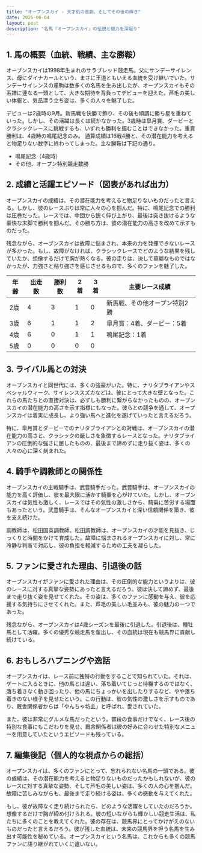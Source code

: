```yaml
---
title: "オープンスカイ - 天才肌の悲劇、そしてその後の輝き"
date: 2025-06-04
layout: post
description: "名馬『オープンスカイ』の伝説と魅力を深堀り"
---
```


## 1. 馬の概要（血統、戦績、主な勝鞍）

オープンスカイは1998年生まれのサラブレッド競走馬。父にサンデーサイレンス、母にダイナカールという、まさに王道ともいえる血統を受け継いでいた。サンデーサイレンスの産駒は数多くの名馬を生み出したが、オープンスカイもその系譜に連なる一頭として、大きな期待を背負ってデビューを迎えた。芦毛の美しい体躯と、気品漂う立ち姿は、多くの人々を魅了した。

デビューは2歳時の9月。新馬戦を快勝で飾り、その後も順調に勝ち星を重ねていった。しかし、その活躍は長くは続かなかった。3歳時は皐月賞、ダービーとクラシックレースに挑戦するも、いずれも勝利を掴むことはできなかった。重賞勝利は、4歳時の鳴尾記念のみ。  通算成績は16戦4勝と、その潜在能力を考えると物足りない数字に終わってしまった。主な勝鞍は下記の通り。

* 鳴尾記念（4歳時）
* その他、オープン特別競走数勝


## 2. 成績と活躍エピソード（図表があれば出力）

オープンスカイの成績は、その潜在能力を考えると物足りないものだったと言える。しかし、彼のレースぶりは常に人々の心を掴んだ。特に、鳴尾記念での勝利は圧巻だった。レースでは、中団から鋭く伸び上がり、最後は突き抜けるような豪快な末脚で勝利を掴んだ。その勝ち方は、彼の潜在能力の高さを改めて示すものだった。

残念ながら、オープンスカイは故障に悩まされ、本来の力を発揮できないレースが多かった。もし、故障がなければ、クラシックレースでどのような結果を残していたか、想像するだけで胸が熱くなる。彼の走りは、決して華麗なものではなかったが、力強さと粘り強さを感じさせるもので、多くのファンを魅了した。

| 年齢 | 出走数 | 勝利数 | 2着 | 3着 | 主要レース成績 |
|---|---|---|---|---|---|
| 2歳 | 4 | 3 | 1 | 0 | 新馬戦、その他オープン特別2勝 |
| 3歳 | 6 | 1 | 1 | 2 | 皐月賞：4着、ダービー：5着 |
| 4歳 | 6 | 0 | 1 | 1 | 鳴尾記念：1着 |
| 5歳 | 0 | 0 | 0 | 0 |  |


## 3. ライバル馬との対決

オープンスカイと同世代には、多くの強豪がいた。特に、ナリタブライアンやスペシャルウィーク、サイレンススズカなどは、彼にとって大きな壁となった。これらの馬たちとの直接対決は、必ずしも勝利に繋がらなかったものの、オープンスカイの潜在能力の高さを示す指標にもなった。彼らとの競争を通して、オープンスカイは着実に成長し、より強い馬へと進化を遂げていったと言えるだろう。

特に、皐月賞とダービーでのナリタブライアンとの対戦は、オープンスカイの潜在能力の高さと、クラシックの厳しさを象徴するレースとなった。ナリタブライアンの圧倒的な強さに屈したものの、最後まで諦めずに走り抜く姿は、多くの人々の心に深く刻まれた。


## 4. 騎手や調教師との関係性

オープンスカイの主戦騎手は、武豊騎手だった。武豊騎手は、オープンスカイの能力を高く評価し、彼を最大限に活かす騎乗を心がけていた。しかし、オープンスカイは気性も激しく、レースではその気性の激しさから、騎乗に苦労する場面もあったという。武豊騎手は、そんなオープンスカイと深い信頼関係を築き、彼を支え続けた。

調教師は、松田国英調教師。松田調教師は、オープンスカイの才能を見抜き、じっくりと時間をかけて育成した。故障に悩まされるオープンスカイに対し、常に冷静な判断で対応し、彼の負担を軽減するための工夫を凝らした。


## 5. ファンに愛された理由、引退後の話

オープンスカイがファンに愛された理由は、その圧倒的な能力というよりは、彼のレースに対する真摯な姿勢にあったと言えるだろう。彼は決して諦めず、最後まで走り抜く姿を見せてくれた。その姿は、多くのファンに感動を与え、彼を応援する気持ちにさせてくれた。また、芦毛の美しい毛並みも、彼の魅力の一つであった。

残念ながら、オープンスカイは4歳シーズンを最後に引退した。引退後は、種牡馬として活躍。多くの優秀な競走馬を輩出し、その血統は現在も競馬界に貢献し続けている。


## 6. おもしろハプニングや逸話

オープンスカイは、レース前に独特の行動をすることで知られていた。それは、ゲートに入るときに、他の馬とは違い、落ち着いてじっと待機するのではなく、落ち着きなく動き回ったり、他の馬にちょっかいを出したりするなど、やや落ち着きのない様子を見せたという。この行動は、彼の気性の激しさを示すものであり、厩舎関係者からは「やんちゃ坊主」と呼ばれ、愛されていた。

また、彼は非常にグルメな馬だったという。普段の食事だけでなく、レース後の特別な食事にもこだわりを見せ、厩舎関係者は彼の好みに合わせた特別なメニューを用意していたというエピソードも残っている。


## 7. 編集後記（個人的な視点からの総括）

オープンスカイは、多くのファンにとって、忘れられない名馬の一頭である。彼の成績は、その潜在能力を考えると物足りないものだったかもしれないが、彼のレースに対する真摯な姿勢、そして芦毛の美しい姿は、多くの人の心を掴んだ。故障に苦しみながらも、最後まで走り続ける姿は、多くの感動を与えてくれた。

もし、彼が故障なく走り続けられたら、どのような活躍をしていたのだろうか。想像するだけで胸が締め付けられる。彼の短いながらも輝かしい競走生活は、私たちに多くのことを教えてくれた。彼の存在は、競馬界にとってかけがえのないものだったと言えるだろう。彼が残した血統は、未来の競馬界を担う名馬を生み出す可能性を秘めている。オープンスカイという名馬は、これからも多くの競馬ファンに語り継がれていくに違いない。
